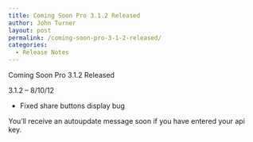 ```yaml
---
title: Coming Soon Pro 3.1.2 Released
author: John Turner
layout: post
permalink: /coming-soon-pro-3-1-2-released/
categories:
  - Release Notes
---
```

Coming Soon Pro 3.1.2 Released

3.1.2 &#8211; 8/10/12

  * Fixed share buttons display bug

You&#8217;ll receive an autoupdate message soon if you have entered your api key.
